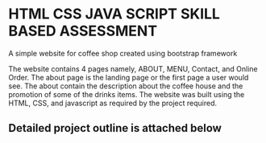 # HTML CSS JAVA SCRIPT SKILL BASED ASSESSMENT
A simple website for coffee shop created using bootstrap framework</p>
The website contains 4 pages namely, ABOUT, MENU, Contact, and Online Order.
The about page is the landing page or the first page a user would see. The about contain the description about the coffee house and the
promotion of some of the drinks items. 
The website was built using the HTML, CSS, and javascript as required by the project required.
## Detailed project outline is attached below

